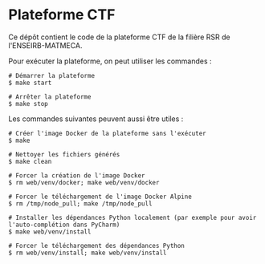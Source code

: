 # Plateforme CTF

Ce dépôt contient le code de la plateforme CTF de la filière RSR de l'ENSEIRB-MATMECA.

Pour exécuter la plateforme, on peut utiliser les commandes :
```shell
# Démarrer la plateforme
$ make start

# Arrêter la plateforme
$ make stop
```

Les commandes suivantes peuvent aussi être utiles :
```shell
# Créer l'image Docker de la plateforme sans l'exécuter
$ make

# Nettoyer les fichiers générés
$ make clean

# Forcer la création de l'image Docker
$ rm web/venv/docker; make web/venv/docker

# Forcer le téléchargement de l'image Docker Alpine
$ rm /tmp/node_pull; make /tmp/node_pull

# Installer les dépendances Python localement (par exemple pour avoir l'auto-complétion dans PyCharm)
$ make web/venv/install

# Forcer le téléchargement des dépendances Python
$ rm web/venv/install; make web/venv/install
```
